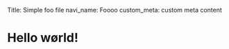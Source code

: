 Title: Simple foo file
navi_name: Foooo
custom_meta: custom meta content

Hello wørld!
============
